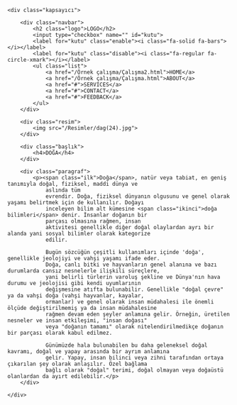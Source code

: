 <!DOCTYPE html>
<html lang="en">

<head>
    <meta charset="UTF-8">
    <meta http-equiv="X-UA-Compatible" content="IE=edge">
    <meta name="viewport" content="width=device-width, initial-scale=1.0">
    <title>Document</title>
    <link rel="stylesheet" href="https://cdnjs.cloudflare.com/ajax/libs/font-awesome/6.4.0/css/all.min.css">
</head>

<body>

    <div class="kapsayıcı">

        <div class="navbar">
            <h2 class="logo">LOGO</h2>
            <input type="checkbox" name="" id="kutu">
            <label for="kutu" class="enable"><i class="fa-solid fa-bars"></i></label>
            <label for="kutu" class="disable"><i class="fa-regular fa-circle-xmark"></i></label>
            <ul class="list">
                <a href="/Örnek çalışma/Çalışma2.html">HOME</a>
                <a href="/Örnek çalışma/Çalışma.html">ABOUT</a>
                <a href="#">SERVICES</a>
                <a href="#">CONTACT</a>
                <a href="#">FEEDBACK</a>
            </ul>
        </div>

        <div class="resim">
            <img src="/Resimler/dag(24).jpg">
        </div>

        <div class="başlık">
            <h4>DOĞA</h4>
        </div>

        <div class="paragraf">
            <p><span class="ilk">Doğa</span>, natür veya tabiat, en geniş tanımıyla doğal, fiziksel, maddi dünya ve
                aslında tüm
                evrendir. Doğa, fiziksel dünyanın olgusunu ve genel olarak yaşamı belirtmek için de kullanılır. Doğayı
                inceleyen bilim alt kümesine <span class="ikinci">doğa bilimleri</span> denir. İnsanlar doğanın bir
                parçası olmasına rağmen, insan
                aktivitesi genellikle diğer doğal olaylardan ayrı bir alanda yani sosyal bilimler olarak kategorize
                edilir.

                Bugün sözcüğün çeşitli kullanımları içinde 'doğa', genellikle jeolojiyi ve vahşi yaşamı ifade eder.
                Doğa, canlı bitki ve hayvanların genel alanına ve bazı durumlarda cansız nesnelerle ilişkili süreçlere,
                yani belirli türlerin varoluş şekline ve Dünya'nın hava durumu ve jeolojisi gibi kendi uyumlarının
                değişmesine atıfta bulunabilir. Genellikle "doğal çevre" ya da vahşi doğa (vahşi hayvanlar, kayalar,
                ormanlar) ve genel olarak insan müdahalesi ile önemli ölçüde değiştirilmemiş ya da insan müdahalesine
                rağmen devam eden şeyler anlamına gelir. Örneğin, üretilen nesneler ve insan etkileşimi, "insan doğası"
                veya "doğanın tamamı" olarak nitelendirilmedikçe doğanın bir parçası olarak kabul edilmez.

                Günümüzde hala bulunabilen bu daha geleneksel doğal kavramı, doğal ve yapay arasında bir ayrım anlamına
                gelir. Yapay, insan bilinci veya zihni tarafından ortaya çıkarılan şey olarak anlaşılır. Özel bağlama
                bağlı olarak "doğal" terimi, doğal olmayan veya doğaüstü olanlardan da ayırt edilebilir.</p>
        </div>

    </div>

</body>

</html>
